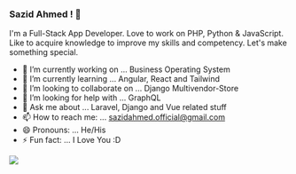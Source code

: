 ### Sazid Ahmed ! 👋

I'm a Full-Stack App Developer. Love to work on PHP, Python & JavaScript. Like to acquire knowledge to improve my skills and competency. Let's make something special.

- 🔭 I’m currently working on ... Business Operating System
- 🌱 I’m currently learning ... Angular, React and Tailwind
- 👯 I’m looking to collaborate on ... Django Multivendor-Store
- 🤔 I’m looking for help with ... GraphQL
- 💬 Ask me about ... Laravel, Django and Vue related stuff
- 📫 How to reach me: ... sazidahmed.official@gmail.com
- 😄 Pronouns: ... He/His
- ⚡ Fun fact: ... I Love You :D 

<img src="https://github-readme-stats.vercel.app/api?username=SazidAhmed&&show_icons=true&title_color=ffffff&icon_color=bb2acf&text_color=daf7dc&bg_color=191919">
